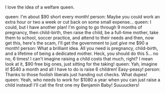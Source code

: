 I love the idea of a welfare queen.

queen: I'm about $90 short every month!
person: Maybe you could work an extra hour or two a week or cut back on some
small expense...
queen: I could, but I have another plan! I'm going to go through 9 months of
pregnancy, then child-birth, then raise the child, be a full-time mother, take
them to school, soccer practice, and attend to their needs and then, now get
this, here's the scam, I'll get the government to just *give* me $90 a month!
person: What a brilliant idea. All you need is pregnancy, child-birth, and a
lifetime of being a dedicated mother. Heck, you should do this 5... no no, 6
times! I can't imagine raising a child costs that much, right? I mean look at
it, $90 free big ones, just sitting for the taking!
queen: Yah, imagine it! $540 a month and all I have to do is raise 6 children!
Easy-peasy!
person: Thanks to those foolish liberals just handing out checks. What dupes!
queen: Yeah, who needs to work for $1080 a year when you can just raise a child
instead! I'll call the first one my Benjamin Baby! Suuuuckers!

